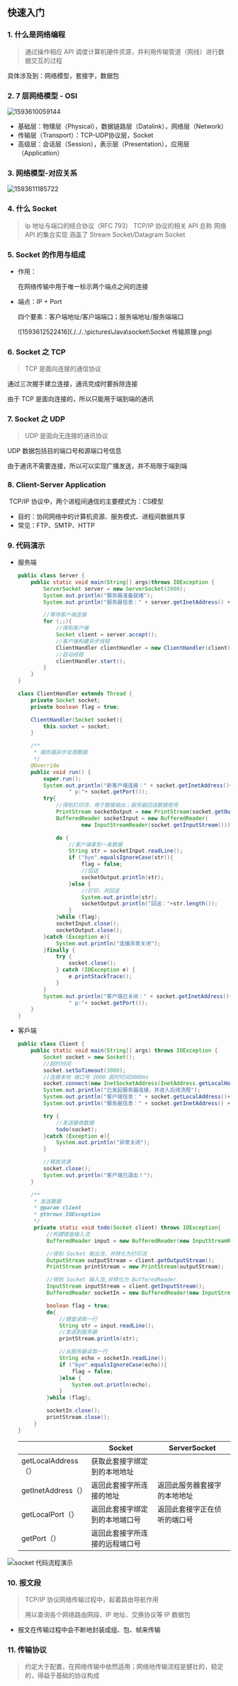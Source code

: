 ## 快速入门

### 1. 什么是网络编程

> 通过操作相应 API 调度计算机硬件资源，并利用传输管道（网线）进行数据交互的过程

具体涉及到：网络模型，套接字，数据包

### 2. 7 层网络模型 - OSI

![1593610059144](.\..\..\pictures\Java\socket\7层网络模型-OSI.png)

- 基础层：物理层（Physical），数据链路层（Datalink），网络层（Network）
- 传输层（Transport）：TCP-UDP协议层，Socket
- 高级层：会话层（Session），表示层（Presentation），应用层（Application）

### 3. 网络模型-对应关系

![1593611185722](./../..\pictures\Java\socket\网络模型-对应关系.png)

### 4. 什么 Socket

> Ip 地址与端口的结合协议（RFC 793）
> TCP/IP 协议的相关 API 总称
> 网络 API 的集合实现
> 涵盖了 Stream Socket/Datagram Socket

### 5. Socket 的作用与组成

- 作用：

  在网络传输中用于唯一标示两个端点之间的连接

- 端点：IP + Port

  四个要素：客户端地址/客户端端口；服务端地址/服务端端口

  ![1593612522416](./../..\pictures\Java\socket\Socket 传输原理.png)

### 6. Socket 之 TCP

> TCP 是面向连接的通信协议

通过三次握手建立连接，通讯完成时要拆除连接

由于 TCP 是面向连接的，所以只能用于端到端的通讯

### 7. Socket 之 UDP

> UDP 是面向无连接的通讯协议

UDP 数据包括目的端口号和源端口号信息

由于通讯不需要连接，所以可以实现广播发送，并不局限于端到端

### 8. Client-Server Application

​	TCP/IP 协议中，两个进程间通信的主要模式为：CS模型

- 目的：协同网络中的计算机资源、服务模式、进程间数据共享
- 常见：FTP、SMTP、HTTP

### 9. 代码演示

- 服务端

  ~~~java
  public class Server {
      public static void main(String[] args)throws IOException {
          ServerSocket server = new ServerSocket(2000);
          System.out.println("服务器准备就绪");
          System.out.println("服务器信息：" + server.getInetAddress() + " p:"+ server.getLocalPort());
  
          //等待客户端连接
          for (;;){
              //得到客户端
              Socket client = server.accept();
              //客户端构建异步线程
              ClientHandler clientHandler = new ClientHandler(client);
              //启动线程
              clientHandler.start();
          }
      }
  }
  ~~~

  ~~~java
  class ClientHandler extends Thread {
      private Socket socket;
      private boolean flag = true;
  
      ClientHandler(Socket socket){
          this.socket = socket;
      }
  
      /**
       * 服务器异步处理数据
       */
      @Override
      public void run() {
          super.run();
          System.out.println("新客户端连接：" + socket.getInetAddress()+
                  " p:"+ socket.getPort());
          try{
              //得到打印流，用于数据输出；服务器回送数据使用
              PrintStream socketOutput = new PrintStream(socket.getOutputStream());
              BufferedReader socketInput = new BufferedReader(
                      new InputStreamReader(socket.getInputStream()));
  
              do {
                  //客户端拿到一条数据
                  String str = socketInput.readLine();
                  if ("bye".equalsIgnoreCase(str)){
                      flag = false;
                      //回送
                      socketOutput.println(str);
                  }else {
                      //打印，并回送
                      System.out.println(str);
                      socketOutput.println("回送："+str.length());
                  }
              }while (flag);
              socketInput.close();
              socketOutput.close();
          }catch (Exception e){
              System.out.println("连接异常关闭");
          }finally {
              try {
                  socket.close();
              } catch (IOException e) {
                  e.printStackTrace();
              }
          }
          System.out.println("客户端已关闭：" + socket.getInetAddress()+
                  " p:"+ socket.getPort());
      }
  }
  ~~~

- 客戶端

  ~~~java
  public class Client {
      public static void main(String[] args) throws IOException {
          Socket socket = new Socket();
          //超时时间
          socket.setSoTimeout(3000);
          //连接本地 端口号 2000 超时时间3000ms
          socket.connect(new InetSocketAddress(InetAddress.getLocalHost(),2000),3000);
          System.out.println("已发起服务器连接，并进入后续流程");
          System.out.println("客户端信息：" + socket.getLocalAddress()+ " p:"+ socket.getLocalPort());
          System.out.println("服务器信息：" + socket.getInetAddress() + " p:"+ socket.getPort());
  
          try {
              //发送接收数据
              todo(socket);
          }catch (Exception e){
              System.out.println("异常关闭");
          }
  
          //释放资源
          socket.close();
          System.out.println("客户端已退出！");
      }
  
      /**
       * 发送数据
       * @param client
       * @throws IOException
       */
       private static void todo(Socket client) throws IOException{
           //构建键盘输入流
           BufferedReader input = new BufferedReader(new InputStreamReader(System.in));
  
           //得到 Socket 输出流，并转化为打印流
           OutputStream outputStream = client.getOutputStream();
           PrintStream printStream = new PrintStream(outputStream);
  
           //得到 Socket 输入流,并转化为 BufferedReader
           InputStream inputStream = client.getInputStream();
           BufferedReader socketIn = new BufferedReader(new InputStreamReader(inputStream));
  
           boolean flag = true;
           do{
               //键盘读取一行
               String str = input.readLine();
               //发送到服务器
               printStream.println(str);
  
               //从服务器读取一行
               String echo = socketIn.readLine();
               if ("bye".equalsIgnoreCase(echo)){
                   flag = false;
               }else {
                   System.out.println(echo);
               }
           }while (flag);
  
           socketIn.close();
           printStream.close();
       }
  }
  ~~~

  |                     | Socket                         | ServerSocket                 |
  | ------------------- | ------------------------------ | ---------------------------- |
  | getLocalAddress（） | 获取此套接字绑定到的本地地址   |                              |
  | getInetAddress（）  | 返回此套接字所连接的地址       | 返回此服务器套接字的本地地址 |
  | getLocalPort（）    | 返回此套接字绑定到的本地端口号 | 返回此套接字正在侦听的端口号 |
  | getPort（）         | 返回此套接字所连接的远程端口号 |                              |

  

<img src=".\..\..\pictures\Java\socket\socket 代码流程演示.jpg" alt="socket 代码流程演示"  />

### 10. 报文段

> TCP/IP 协议网络传输过程中，起着路由导航作用
>
> 用以查询各个网络路由网段、IP 地址、交换协议等 IP 数据包

- 报文在传输过程中会不断地封装成组、包、帧来传输

### 11. 传输协议

> 约定大于配置，在网络传输中依然适用；网络地传输流程是健壮的，稳定的，得益于基础的协议构成